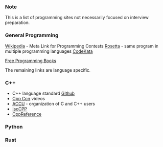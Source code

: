 ### Note 
This is a list of programming sites not necessarily focused on interview preparation.

### General Programming

[Wikipedia](https://en.wikipedia.org/wiki/Category:Programming_contests) - Meta Link for Programming Contests
[Rosetta](https://rosettacode.org/wiki/Rosetta_Code) - same program in multiple programming languages
[CodeKata](http://codekata.com/)

[Free Programming Books](https://github.com/EbookFoundation/free-programming-books)

The remaining links are language specific.

### C++ 
* C++ language standard [Github](https://github.com/cplusplus/draft)
* [Cpp Con](https://www.youtube.com/results?search_query=CppCon) videos
* [ACCU](https://www.accu.org/) - organization of C and C++ users
* [IsoCPP](https://isocpp.org/faq)
* [CppReference](https://en.cppreference.com/w/)


### Python



### Rust





